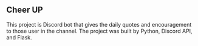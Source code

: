 ## Cheer UP
This project is Discord bot that gives the daily quotes and encouragement to those user in the channel.
The project was built by Python, Discord API, and Flask.
